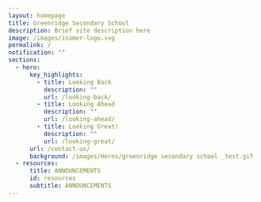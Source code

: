 ```yaml
---
layout: homepage
title: Greenridge Secondary School
description: Brief site description here
image: /images/isomer-logo.svg
permalink: /
notification: ""
sections:
  - hero:
      key_highlights:
        - title: Looking Back
          description: ""
          url: /looking-back/
        - title: Looking Ahead
          description: ""
          url: /looking-ahead/
        - title: Looking Great!
          description: ""
          url: /looking-great/
      url: /contact-us/
      background: /images/Heros/greenridge secondary school _test.gif
  - resources:
      title: ANNOUNCEMENTS
      id: resources
      subtitle: ANNOUNCEMENTS
---
```

